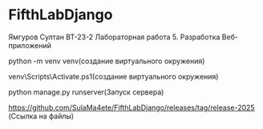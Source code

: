 # FifthLabDjango
Ямгуров Султан ВТ-23-2 Лабораторная работа 5. Разработка Веб-приложений

python -m venv venv(создание виртуального окружения)

venv\Scripts\Activate.ps1(создание виртуального окружения)

python manage.py runserver(Запуск сервера)

https://github.com/SulaMa4ete/FifthLabDjango/releases/tag/release-2025 (Ссылка на файлы)
